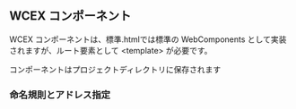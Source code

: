 <!--DESC: {"icon":"explore"} -->

## WCEX コンポーネント

WCEX コンポーネントは、標準.htmlでは標準の WebComponents として実装されますが、ルート要素として <template\> が必要です。

コンポーネントはプロジェクトディレクトリに保存されます

### 命名規則とアドレス指定



